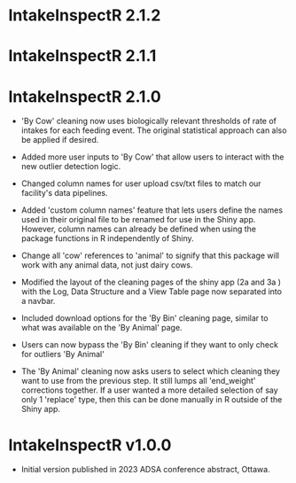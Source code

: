 # IntakeInspectR 2.1.2

# IntakeInspectR 2.1.1

# IntakeInspectR 2.1.0

* 'By Cow' cleaning now uses biologically relevant thresholds of rate of intakes for each feeding event. The original statistical approach can also be applied if desired.

* Added more user inputs to 'By Cow' that allow users to interact with the new outlier detection logic.

* Changed column names for user upload csv/txt files to match our facility's data pipelines.

* Added 'custom column names' feature that lets users define the names used in their original file to be renamed for use in the Shiny app. However, column names can already be defined when using the package functions in R independently of Shiny.

* Change all 'cow' references to 'animal' to signify that this package will work with any animal data, not just dairy cows.

* Modified the layout of the cleaning pages of the shiny app (2a and 3a ) with the Log, Data Structure and a View Table page now separated into a navbar.

* Included download options for the 'By Bin' cleaning page, similar to what was available on the 'By Animal' page.

* Users can now bypass the 'By Bin' cleaning if they want to only check for outliers 'By Animal'

* The 'By Animal' cleaning now asks users to select which cleaning they want to use from the previous step. It still lumps all 'end_weight' corrections together. If a user wanted a more detailed selection of say only 1 'replace' type, then this can be done manually in R outside of the Shiny app.

# IntakeInspectR v1.0.0

* Initial version published in 2023 ADSA conference abstract, Ottawa.


